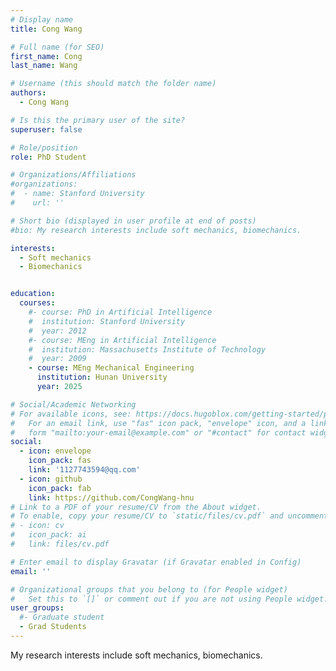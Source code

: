 ```yaml
---
# Display name
title: Cong Wang

# Full name (for SEO)
first_name: Cong
last_name: Wang

# Username (this should match the folder name)
authors:
  - Cong Wang

# Is this the primary user of the site?
superuser: false

# Role/position
role: PhD Student

# Organizations/Affiliations
#organizations:
#  - name: Stanford University
#    url: ''

# Short bio (displayed in user profile at end of posts)
#bio: My research interests include soft mechanics, biomechanics.

interests:
  - Soft mechanics
  - Biomechanics


education:
  courses:
    #- course: PhD in Artificial Intelligence
    #  institution: Stanford University
    #  year: 2012
    #- course: MEng in Artificial Intelligence
    #  institution: Massachusetts Institute of Technology
    #  year: 2009
    - course: MEng Mechanical Engineering
      institution: Hunan University
      year: 2025

# Social/Academic Networking
# For available icons, see: https://docs.hugoblox.com/getting-started/page-builder/#icons
#   For an email link, use "fas" icon pack, "envelope" icon, and a link in the
#   form "mailto:your-email@example.com" or "#contact" for contact widget.
social:
  - icon: envelope
    icon_pack: fas
    link: '1127743594@qq.com'
  - icon: github
    icon_pack: fab
    link: https://github.com/CongWang-hnu
# Link to a PDF of your resume/CV from the About widget.
# To enable, copy your resume/CV to `static/files/cv.pdf` and uncomment the lines below.
# - icon: cv
#   icon_pack: ai
#   link: files/cv.pdf

# Enter email to display Gravatar (if Gravatar enabled in Config)
email: ''

# Organizational groups that you belong to (for People widget)
#   Set this to `[]` or comment out if you are not using People widget.
user_groups:
  #- Graduate student
  - Grad Students
---
```

My research interests include soft mechanics, biomechanics.
